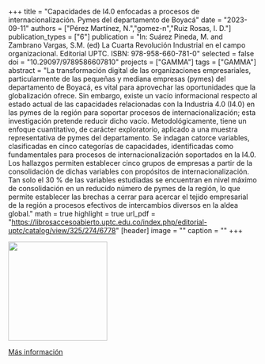 +++
title = "Capacidades de I4.0 enfocadas a procesos de internacionalización. Pymes del departamento de Boyacá"
date = "2023-09-11"
authors = ["Pérez Martínez, N.","gomez-n","Ruiz Rosas, I. D."]
publication_types = ["6"]
publication = "In: Suárez Pineda, M. and Zambrano Vargas, S.M. (ed) La Cuarta Revolución Industrial en el campo organizacional. Editorial UPTC. ISBN: 978-958-660-781-0"
selected = false
doi = "10.29097/9789586607810"
projects = ["GAMMA"]
tags = ["GAMMA"]
abstract = "La transformación digital de las organizaciones empresariales, particularmente de las pequeñas y mediana empresas (pymes) del departamento de Boyacá, es vital para aprovechar las oportunidades que la globalización ofrece. Sin embargo, existe un vacío informacional respecto  al  estado  actual  de  las  capacidades  relacionadas  con  la  Industria 4.0 (I4.0) en las pymes de la región para soportar procesos de internacionalización; esta investigación pretende reducir dicho vacío. Metodológicamente, tiene un enfoque cuantitativo, de carácter exploratorio, aplicado a una muestra representativa de pymes del departamento. Se indagan catorce variables, clasificadas en cinco categorías de capacidades, identificadas como fundamentales para procesos de internacionalización  soportados  en  la  I4.0.  Los  hallazgos  permiten establecer cinco grupos de empresas a partir de la consolidación de dichas variables con propósitos de internacionalización. Tan solo el 30 % de las variables estudiadas se encuentran en nivel máximo de consolidación en un reducido número de pymes de la región, lo que permite establecer las brechas a cerrar para acercar el tejido empresarial de la región a procesos efectivos de intercambios diversos en la aldea global."
math = true
highlight = true
url_pdf = "https://librosaccesoabierto.uptc.edu.co/index.php/editorial-uptc/catalog/view/325/274/6778"
[header]
image = ""
caption = ""
+++


<img src="https://librosaccesoabierto.uptc.edu.co/public/presses/1/submission_325_311_coverImage_es_ES_t.png" width= 200>

[Más información](https://librosaccesoabierto.uptc.edu.co/index.php/editorial-uptc/catalog/book/325)

